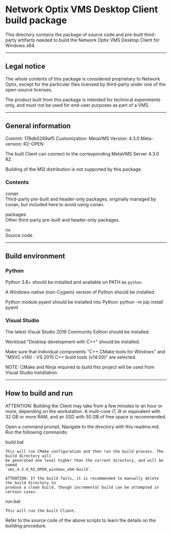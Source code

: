 # Network Optix VMS Desktop Client build package

This directory contains the package of source code and pre-built third-party artifacts needed to
build the Network Optix VMS Desktop Client for Windows x64.

---------------------------------------------------------------------------------------------------
## Legal notice

The whole contents of this package is considered proprietary to Network Optix, except for the
particular files licensed by third-party under one of the open-source licenses.

The product built from this package is intended for technical experiments only, and must not be
used for end-user purposes as part of a VMS.

---------------------------------------------------------------------------------------------------
## General information

Commit: 178db5269af5
Customization: MetaVMS
Version: 4.3.0
Meta-version: R2-OPEN

The built Client can connect to the corresponding MetaVMS Server 4.3.0 R2.

Building of the MSI distribution is not supported by this package.

### Contents

conan\
    Third-party pre-built and header-only packages, originally managed by conan, but included here
    to avoid using conan.

packages\
    Other third-party pre-built and header-only packages.
    
nx\
    Source code.
   
---------------------------------------------------------------------------------------------------
## Build environment

### Python

Python 3.8+ should be installed and available on PATH as `python`.

A Windows-native (non-Cygwin) version of Python should be installed.

Python module pyaml should be installed into Python:
    python -m pip install pyaml

### Visual Studio
    
The latest Visual Studio 2019 Community Edition should be installed.

Workload "Desktop development with C++" should be installed.

Make sure that Individual components "C++ CMake tools for Windows" and "MSVC v140 - VS 2015 C++
build tools (v14.00)" are selected.

NOTE: CMake and Ninja required to build this project will be used from Visual Studio installation.

---------------------------------------------------------------------------------------------------
## How to build and run

ATTENTION: Building the Client may take from a few minutes to an hour or more, depending on the
workstation. A multi-core i7, i9 or equivalent with 32 GB or more RAM, and an SSD with 50 GB of
free space is recommended.

Open a command prompt. Navigate to the directory with this readme.md. Run the following commands:

build.bat

    This will run CMake configuration and then run the build process. The build directory will
    be generated one level higher than the current directory, and will be named
    `vms_4.3.0_R2_OPEN_windows_x64-build`.
    
    ATTENTION: If the build fails, it is recommended to manually delete the build directory to
    produce a clean build, though incremental build can be attempted in certain cases.
    
run.bat

    This will run the built Client.
    
Refer to the source code of the above scripts to learn the details on the building procedure.
